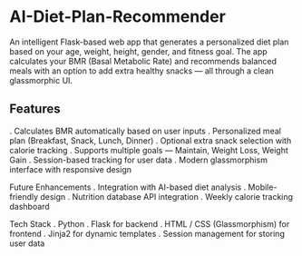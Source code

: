 # AI-Diet-Plan-Recommender
An intelligent Flask-based web app that generates a personalized diet plan based on your age, weight, height, gender, and fitness goal. The app calculates your BMR (Basal Metabolic Rate) and recommends balanced meals with an option to add extra healthy snacks — all through a clean glassmorphic UI.

## Features
 . Calculates BMR automatically based on user inputs
 . Personalized meal plan (Breakfast, Snack, Lunch, Dinner)
 . Optional extra snack selection with calorie tracking
 . Supports multiple goals — Maintain, Weight Loss, Weight Gain
 . Session-based tracking for user data
 . Modern glassmorphism interface with responsive design
 
Future Enhancements
 . Integration with AI-based diet analysis
 . Mobile-friendly design
 . Nutrition database API integration
 . Weekly calorie tracking dashboard
 
Tech Stack
 . Python
 . Flask for backend
 . HTML / CSS (Glassmorphism) for frontend
 . Jinja2 for dynamic templates
 . Session management for storing user data
